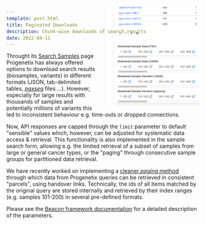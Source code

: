 ```yaml
---
template: post.html
title: Paginated Downloads
description: Chunk-wise downloads of search results
date: 2022-04-11
---
```


<img src="/img/biosamples-result-paging.png" style="float: right; width: 250px; margin: -120px 0px 5px 20px;"/>Throught its [Search Samples](http://progenetix.org/biosamples/) page Progenetix has
always offered options to download search results (biosamples, variants) in different formats (JSON,
tab-delimited tables, [_pgxseg_](https://docs.progenetix.org/file-formats/#pgxseg-sample-variant-files) files ...). However, especially for large results with 
thousands of samples and potentially millions of variants this led to inconsistent behaviour
e.g. time-outs or dropped connections.

Now, API responses are capped through the `limit` parameter to default "sensible" values
which, however, can be adjusted for systematic data access & retrieval. This functionality
is also implemented in the sample search form, allowing e.g. the limited retrieval of
a subset of samples from large or general cancer types, or the "paging" through consecutive
sample groups for partitioned data retrieval.

<!--more-->

We have recently worked on implementing a [cleaner _paging_ method](/changelog/?h=paging#2022-03-24-limiting-document-numbers-through-pagination) through which data from Progenetix queries can be retrieved in consistent "parcels", using handover links. Technically, the ids of all
items matched by the original query are stored internally and retrieved by their
index ranges (e.g. samples 101-200) in several pre-defined formats.

Please see the [Beacon framework documentation](http://docs.genomebeacons.org/framework/) for a detailed description of the parameters.
